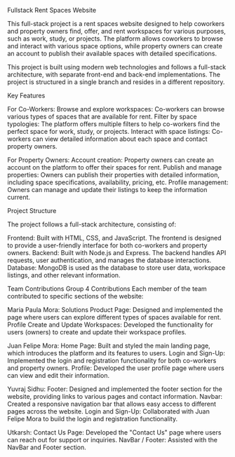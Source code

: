 Fullstack Rent Spaces Website

This full-stack project is a rent spaces website designed to help coworkers and property owners find, offer, and rent workspaces for various purposes, such as work, study, or projects. The platform allows coworkers to browse and interact with various space options, while property owners can create an account to publish their available spaces with detailed specifications.

This project is built using modern web technologies and follows a full-stack architecture, with separate front-end and back-end implementations. The project is structured in a single branch and resides in a different repository.

Key Features

For Co-Workers:
Browse and explore workspaces: Co-workers can browse various types of spaces that are available for rent.
Filter by space typologies: The platform offers multiple filters to help co-workers find the perfect space for work, study, or projects.
Interact with space listings: Co-workers can view detailed information about each space and contact property owners.

For Property Owners:
Account creation: Property owners can create an account on the platform to offer their spaces for rent.
Publish and manage properties: Owners can publish their properties with detailed information, including space specifications, availability, pricing, etc.
Profile management: Owners can manage and update their listings to keep the information current.

Project Structure

The project follows a full-stack architecture, consisting of:

Frontend: Built with HTML, CSS, and JavaScript. The frontend is designed to provide a user-friendly interface for both co-workers and property owners.
Backend: Built with Node.js and Express. The backend handles API requests, user authentication, and manages the database interactions.
Database: MongoDB is used as the database to store user data, workspace listings, and other relevant information.

Team Contributions
Group 4 Contributions
Each member of the team contributed to specific sections of the website:

Maria Paula Mora:
Solutions Product Page: Designed and implemented the page where users can explore different types of spaces available for rent.
Profile Create and Update Workspaces: Developed the functionality for users (owners) to create and update their workspace profiles.

Juan Felipe Mora:
Home Page: Built and styled the main landing page, which introduces the platform and its features to users.
Login and Sign-Up: Implemented the login and registration functionality for both co-workers and property owners.
Profile: Developed the user profile page where users can view and edit their information.

Yuvraj Sidhu:
Footer: Designed and implemented the footer section for the website, providing links to various pages and contact information.
Navbar: Created a responsive navigation bar that allows easy access to different pages across the website.
Login and Sign-Up: Collaborated with Juan Felipe Mora to build the login and registration functionality.

Utkarsh:
Contact Us Page: Developed the "Contact Us" page where users can reach out for support or inquiries.
NavBar / Footer: Assisted with the NavBar and Footer section.
